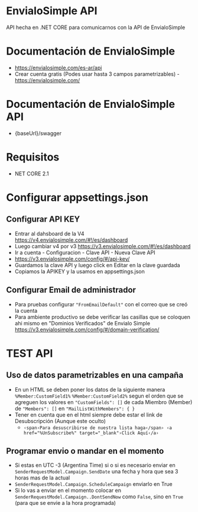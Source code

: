 # EnvialoSimple API
API hecha en .NET CORE para comunicarnos con la API de EnvialoSimple

# Documentación de EnvialoSimple
- https://envialosimple.com/es-ar/api
- Crear cuenta gratis (Podes usar hasta 3 campos parametrizables) - https://envialosimple.com/

# Documentación de EnvialoSimple API
- {baseUrl}/swagger

# Requisitos
- NET CORE 2.1

# Configurar appsettings.json

## Configurar API KEY
- Entrar al dahsboard de la V4 https://v4.envialosimple.com/#!/es/dashboard
- Luego cambiar v4 por v3 https://v3.envialosimple.com/#!/es/dashboard
- Ir a cuenta - Configuracion - Clave API - Nueva Clave API
- https://v3.envialosimple.com/config/#/api-key/
- Guardamos la clave API y luego click en Editar en la clave guardada
- Copiamos la APIKEY y la usamos en appsettings.json

## Configurar Email de administrador
- Para pruebas configurar `"FromEmailDefault"` con el correo que se creó la cuenta
- Para ambiente productivo se debe verificar las casillas que se coloquen ahi mismo en "Dominios Verificados" de Envialo Simple https://v3.envialosimple.com/config/#/domain-verification/

# TEST API

## Uso de datos parametrizables en una campaña
- En un HTML se deben poner los datos de la siguiente manera `%Member:CustomField1%` `%Member:CustomField2%` segun el orden que se agreguen los valores en `"CustomFields": []` de cada Miembro (Member) de `"Members": []` en `"MailListWithMembers": { }`
- Tener en cuenta que en el html siempre debe estar el link de Desubscripción (Aunque este oculto)
  - `‹span›Para desuscribirse de nuestra lista haga‹/span› ‹a href="%UnSubscribe%" target="_blank"›Click Aquí‹/a›`

## Programar envio o mandar en el momento
- Si estas en UTC -3 (Argentina Time) si o si es necesario enviar en `SenderRequestModel.Campaign.SendDate` una fecha y hora que sea 3 horas mas de la actual
- `SenderRequestModel.Campaign.ScheduleCampaign` enviarlo en True
- Si lo vas a enviar en el momento colocar en `SenderRequestModel.Campaign..DontSendNow` como `False`, sino en `True` (para que se envie a la hora programada)

